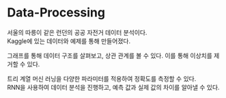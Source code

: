 # Data-Processing

서울의 따릉이 같은 런던의 공공 자전거 데이터 분석이다.  
Kaggle에 있는 데이터와 예제를 통해 만들어졌다.  

그래프를 통해 데이터 구조를 살펴보고, 상관 관계를 볼 수 있다. 이를 통해 이상치를 제거할 수 있다.   
  
트리 계열 머신 러닝을 다양한 파라미터를 적용하여 정확도를 측정할 수 있다.   
RNN을 사용하여 데이터 분석을 진행하고, 예측 값과 실제 값의 차이를 알아낼 수 있다. 
